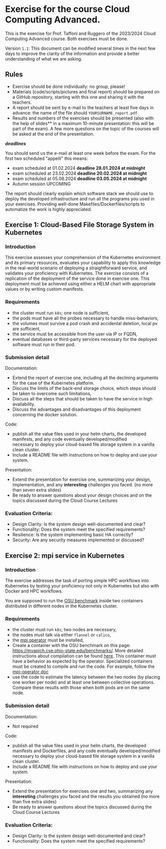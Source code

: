 # Exercise  for the course Cloud Computing Advanced.

This is the exercise for Prof. Taffoni and Ruggero of the 2023/2024 Cloud Computing Advanced course. Both exercises must be done.

Version `1.1`: This document can be modified several times in the next few days to improve the clarity of the information and provide a better understanding of what we are asking.

## Rules

- Exercise should be done individually: no group, please!
- Materials (code/scripts/pictures and final report) should be prepared on a GitHub repository, starting with this one and sharing it with the teachers.
- A report should be sent by e-mail to the teachers at least five days in advance: the name of the file should `YOURSURNAME_report.pdf`
- Results and numbers of the exercises should be presented (also with the help of slides** in a maximum 10-minute presentation: this will be part of the exam). A few more questions on the topic of the courses will be asked at the end of the presentation.

***deadlines***

You should send us the e-mail at least one week before the exam. For the first two  scheduled "appelli" this means:

 - exam scheduled at 01.02.2024  **deadline 28.01.2024 at midnight**
 - exam scheduled at 23.02.2024  **deadline 20.02.2024 at midnight**
 - exam scheduled at 05.08.2024  **deadline 03.05.2024 at midnight**
 - Autumn session UPCOMING

The report should clearly explain which software stack we should use to deploy the developed infrastructure and run all the programs you used in your exercises. Providing well-done Makefiles/Dockerfiles/scripts to automatize the work is highly appreciated.


## Exercise 1: Cloud-Based File Storage System in Kubernetes

### Introduction

This exercise assesses your comprehension of the Kubernetes environment and its primary resources, evaluates your capability to apply this knowledge in the real-world scenario of deploying a straightforward service, and validates your proficiency with Kubernetes. The exercise consists of a replication of the deployment of the service done in exercise one. This deployment must be achieved using either a HELM chart with appropriate values or by writing custom manifests. 

### Requirements

- the cluster must run `k8s`; one node is sufficient,
- the pods must have all the probes necessary to handle miss-behaviors,
- the volumes must survive a pod crash and accidental deletion, local pv are sufficient,
- the service must be accessible from the user via IP or FQDN,
- eventual databases or third-party services necessary for the deployed software must run in their pod.


### Submission detail

Documentation:

- Extend the report of exercise one, including all the declining arguments for the case of the Kubernetes platform.
- Discuss the limits of the back-end storage choice, which steps should be taken to overcome such limitations,
- Discuss all the steps that should be taken to have the service in high availability.
- Discuss the advantages and disadvantages of this deployment concerning the docker solution. 

Code:

- publish all the value files used in your helm charts, the developed manifests, and any code eventually developed/modified  
necessary to deploy your cloud-based file storage system in a vanilla clean cluster.
- Include a README file with instructions on how to deploy and use your system.

Presentation:

- Extend the presentation for exercise one, summarizing your design, implementation, and any **interesting** challenges you faced. (no more than seven extra slides)
- Be ready to answer questions about your design choices and on the topics discussed during the Cloud Course Lectures
  

### Evaluation Criteria:

- Design Clarity: Is the system design well-documented and clear?
- Functionality: Does the system meet the specified requirements?
- Resilience: Is the system implementing basic HA correctly?
- Security: Are any security measures implemented or discussed?

## Exercise 2: mpi service in Kubernetes

### Introduction

The exercise addresses the task of porting simple HPC workflows into Kubernetes by testing your proficiency not only in Kubernetes but also with Docker and HPC workflows.

You are supposed to run the [OSU benchmark](https://mvapich.cse.ohio-state.edu/benchmarks/) inside two containers distributed in different nodes in the Kubernetes cluster.

### Requirements

- the cluster must run `k8s`; two nodes are necessary,
- the nodes must talk via either `flannel` or `calico`,
- the [mpi operator](https://github.com/kubeflow/mpi-operator) must be installed,
- Create a container with the OSU benchmark on this page: https://mvapich.cse.ohio-state.edu/benchmarks/. More detailed instructions about compilation can be found [here](https://mvapich.cse.ohio-state.edu/static/media/mvapich/README-OMB.txt). This container must have a behavior as expected by the operator. Specialized containers must be created to compile and run the code. For example, follow the [mpi-operator doc](https://github.com/kubeflow/mpi-operator/tree/master/build/base) 
- use the code to estimate the latency between the two nodes (by placing one worker per node) and at least one between collective operations. Compare these results with those when both pods are on the same node.

### Submission detail

Documentation:

- Not required

Code:

- publish all the value files used in your helm charts, the developed manifests and Dockerfiles, and any code eventually developed/modified necessary to deploy your cloud-based file storage system in a vanilla clean cluster.
- Include a README file with instructions on how to deploy and use your system.

Presentation:

- Extend the presentation for exercises one and two, summarizing any **interesting** challenges you faced and the results you obtained (no more than five extra slides)
- Be ready to answer questions about the topics discussed during the Cloud Course Lectures
  
### Evaluation Criteria:

- Design Clarity: Is the system design well-documented and clear?
- Functionality: Does the system meet the specified requirements?
